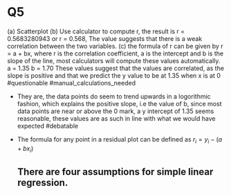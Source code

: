 # Q5

(a) Scatterplot
(b) Use calculator to compute r, the result is r = 0.5683280943 or r = 0.568, The value suggests that there is a weak correlation between the two variables.
(c) the formula of r can be given by r = a + bx, where r is the correlation coefficient, a is the intercept and b is the slope of the line, most calculators will compute these values automatically.
  a = 1.35
  b = 1.70
  These values suggest that the values are correlated, as the slope is positive and that we predict the y value to be at 1.35 when x is at 0
  #questionable #manual_calculations_needed
- They are, the data points do seem to trend upwards in a logorithmic fashion, which explains the positive slope, i.e the value of b, since most data  points are near or above the 0 mark, a y intercept of 1.35 seems reasonable, these values are as such in line with what we would have expected
  #debatable 
- The formula for any point in a residual plot can be defined as $r_{i} = y_{i} - (a + bx_{i})$
  
  There are four assumptions for simple linear regression.
	- 
